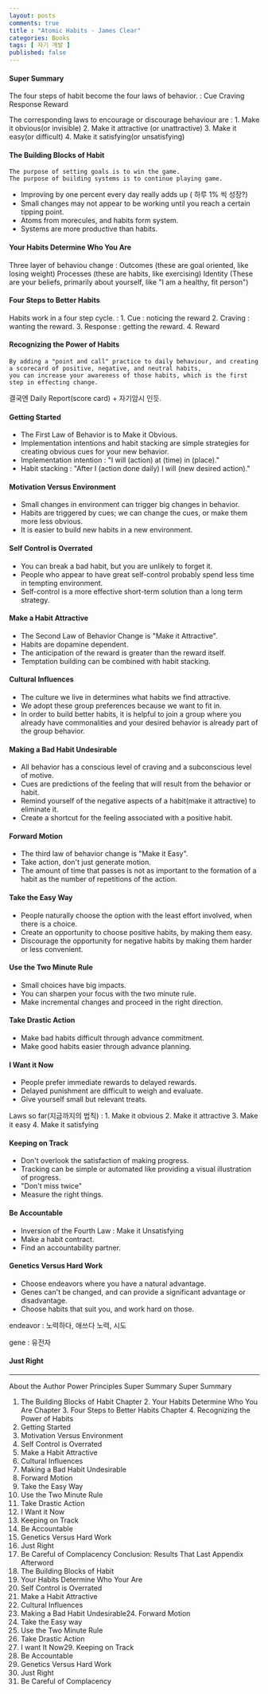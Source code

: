 ```yaml
---
layout: posts
comments: true
title : "Atomic Habits - James Clear"
categories: Books
tags: [ 자기 개발 ]
published: false
---
```


#### Super Summary

The four steps of habit become the four laws of behavior.
 : Cue
   Craving
   Response
   Reward

The corresponding laws to encourage or discourage behaviour are
 : 1. Make it obvious(or invisible)
   2. Make it attractive (or unattractive)
   3. Make it easy(or difficult)
   4. Make it satisfying(or unsatisfying)

#### The Building Blocks of Habit

```
The purpose of setting goals is to win the game.
The purpose of building systems is to continue playing game.
```

- Improving by one percent every day really adds up ( 하루 1% 씩 성장?)
- Small changes may not appear to be working until you reach a certain tipping point.
- Atoms from morecules, and habits form system.
- Systems are more productive than habits.

#### Your Habits Determine Who You Are

Three layer of behaviou change
 : Outcomes (these are goal oriented, like losing weight)
   Processes (these are habits, like exercising)
   Identity (These are your beliefs, primarily about yourself, like "I am a healthy, fit person")

#### Four Steps to Better Habits

Habits work in a four step cycle.
 : 1. Cue : noticing the reward
   2. Craving : wanting the reward.
   3. Response : getting the reward.
   4. Reward

#### Recognizing the Power of Habits

```
By adding a "point and call" practice to daily behaviour, and creating a scorecard of positive, negative, and neutral habits,
you can increase your awareness of those habits, which is the first step in effecting change. 
```
결국엔 Daily Report(score card) + 자기암시 인듯.

#### Getting Started

- The First Law of Behavior is to Make it Obvious.
- Implementation intentions and habit stacking are simple strategies for creating obvious cues for your new behavior.
- Implementation intention : "I will (action) at (time) in (place)."
- Habit stacking : "After I (action done daily) I will (new desired action)."

#### Motivation Versus Environment

- Small changes in environment can trigger big changes in behavior.
- Habits are triggered by cues; we can change the cues, or make them more less obvious.
- It is easier to build new habits in a new environment.

#### Self Control is Overrated

- You can break a bad habit, but you are unlikely to forget it.
- People who appear to have great self-control probably spend less time in tempting environment.
- Self-control is a more effective short-term solution than a long term strategy.

#### Make a Habit Attractive

- The Second Law of Behavior Change is "Make it Attractive".
- Habits are dopamine dependent.
- The anticipation of the reward is greater than the reward itself.
- Temptation building can be combined with habit stacking.

#### Cultural Influences

- The culture we live in determines what habits we find attractive.
- We adopt these group preferences because we want to fit in.
- In order to build better habits, it is helpful to join a group where you already have commonalities and your desired behavior is already part of the group behavior.

#### Making a Bad Habit Undesirable

- All behavior has a conscious level of craving and a subconscious level of motive.
- Cues are predictions of the feeling that will result from the behavior or habit.
- Remind yourself of the negative aspects of a habit(make it attractive) to eliminate it.
- Create a shortcut for the feeling associated with a positive habit.

#### Forward Motion

- The third law of behavior change is "Make it Easy".
- Take action, don't just generate motion.
- The amount of time that passes is not as important to the formation of a habit as the number of repetitions of the action.

#### Take the Easy Way

- People naturally choose the option with the least effort involved, when there is a choice.
- Create an opportunity to choose positive habits, by making them easy.
- Discourage the opportunity for negative habits by making them harder or less convenient.

#### Use the Two Minute Rule

- Small choices have big impacts.
- You can sharpen your focus with the two minute rule.
- Make incremental changes and proceed in the right direction.

#### Take Drastic Action

- Make bad habits difficult through advance commitment.
- Make good habits easier through advance planning.

#### I Want it Now

 - People prefer immediate rewards to delayed rewards.
 - Delayed punishment are difficult to weigh and evaluate.
 - Give yourself small but relevant treats.

Laws so far(지금까지의 법칙)
 : 1. Make it obvious
   2. Make it attractive
   3. Make it easy
   4. Make it satisfying

#### Keeping on Track

- Don't overlook the satisfaction of making progress.
- Tracking can be simple or automated like providing a visual illustration of progress.
- "Don't miss twice"
- Measure the right things.

#### Be Accountable

- Inversion of the Fourth Law : Make it Unsatisfying
- Make a habit contract.
- Find an accountability partner.

#### Genetics Versus Hard Work

- Choose endeavors where you have a natural advantage.
- Genes can't be changed, and can provide a significant advantage or disadvantage.
- Choose habits that suit you, and work hard on those.

endeavor
 : 노력하다, 애쓰다
   노력, 시도

gene
 : 유전자

#### Just Right


---

About the Author
Power Principles
Super Summary
Super Summary  
1. The Building Blocks of Habit
Chapter 2. Your Habits Determine Who You Are
Chapter 3. Four Steps to Better Habits
Chapter 4. Recognizing the Power of Habits 
2. Getting Started 
3. Motivation Versus Environment 
4. Self Control is Overrated
5. Make a Habit Attractive
6. Cultural Influences
7. Making a Bad Habit Undesirable
8. Forward Motion
9. Take the Easy Way
10. Use the Two Minute Rule
11. Take Drastic Action
12. I Want it Now
13. Keeping on Track
14. Be Accountable
15. Genetics Versus Hard Work
16. Just Right
17. Be Careful of Complacency
Conclusion: Results That Last
Appendix
Afterword
18. The Building Blocks of Habit
19. Your Habits Determine Who Your Are
20. Self Control is Overrated
21. Make a Habit Attractive
22. Cultural Influences
23. Making a Bad Habit Undesirable24. Forward Motion
25. Take the Easy way
26. Use the Two Minute Rule
27. Take Drastic Action
28. I want It Now29. Keeping on Track
30. Be Accountable
31. Genetics Versus Hard Work
32. Just Right
33. Be Careful of Complacency

